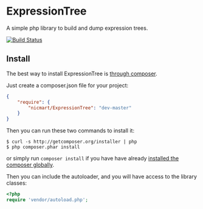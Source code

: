 # ExpressionTree

A simple php library to build and dump expression trees.

[![Build Status](https://secure.travis-ci.org/nicmart/ExpressionTree.png?branch=master)](http://travis-ci.org/nicmart/GetLocalization)

## Install

The best way to install ExpressionTree is [through composer](http://getcomposer.org).

Just create a composer.json file for your project:

```JSON
{
    "require": {
        "nicmart/ExpressionTree": "dev-master"
    }
}
```

Then you can run these two commands to install it:

    $ curl -s http://getcomposer.org/installer | php
    $ php composer.phar install

or simply run `composer install` if you have have already [installed the composer globally](http://getcomposer.org/doc/00-intro.md#globally).

Then you can include the autoloader, and you will have access to the library classes:

```php
<?php
require 'vendor/autoload.php';
```